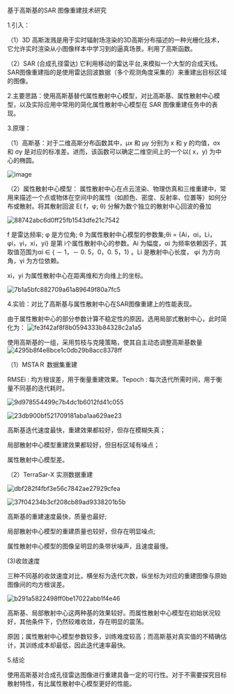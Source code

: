 
基于高斯基的SAR 图像重建技术研究

1.引入：

（1）3D 高斯泼溅是用于实时辐射场渲染的3D高斯分布描述的一种光栅化技术，它允许实时渲染从小图像样本中学习到的逼真场景。利用了高斯函数。

（2）SAR (合成孔径雷达) 它利用移动的雷达平台,来模拟一个大型的合成天线。SAR图像重建指的是使用雷达回波数据（多个观测角度采集的）来重建出目标区域的图像。

2.主要思路：使用高斯基替代属性散射中心模型，对比高斯基、属性散射中心模型，以及实际应用中常用的简化属性散射中心模型在 SAR 图像重建任务中的表现。

3.原理：

（1）高斯基：对于二维高斯分布函数其中，μx 和 μy 分别为 x 和 y 的均值，σx 和 σy 是对应的标准差。进而，该函数可以确定二维空间上的一个以( x，y) 为中心的椭圆。

![image](https://github.com/user-attachments/assets/40a372c4-bf61-4c61-a4c6-e81787a66fb1)

（2）属性散射中心模型：
属性散射中心在点云渲染、物理仿真和三维重建中，常用来描述一个点或物体在空间中的属性（如颜色、密度、反射率、位置等）如何分布或散射。将其散射回波 E( f，φ; θ) 分解为数个独立的散射中心回波的叠加

![88742abc6d0ff25fb1543dfe21c7542](https://github.com/user-attachments/assets/342eeeb8-a0b1-4652-a08b-cf6939e4ddb1)

f 是雷达频率; φ 是方位角; θ 为属性散射中心模型的参数集;θi =  {Ai，αi，Li，φi，γi，xi，yi} 是第 i个属性散射中心的参数。Ai 为幅度，αi 为频率依赖因子，其取值范围为αi ∈ { － 1，－ 0. 5，0，0. 5，1} 。Li 是散射中心长度，
φi 为方向角，γi 为方位依赖。

xi，yi 为属性散射中心在距离维和方向维上的坐标。

![7b1a5bfc882709a61a89649f80a7fc5](https://github.com/user-attachments/assets/697132cb-2a9e-45fd-8275-f133992c0e9e)


4.实验：对比了高斯基与属性散射中心在SAR图像重建上的性能表现。

由于属性散射中心的部分参数计算不稳定性的原因，选用局部式散射中心，此时简化为：
![fe3f42af8f8b0594333b84328c2a1a5](https://github.com/user-attachments/assets/7e187a7b-0f2c-4364-830b-531ed9f124fa)

使用高斯基的一组，采用剪枝与克隆策略，使其自主动态调整高斯基数量
![4295b8f4e8bce1c0db29b8acc8378ff](https://github.com/user-attachments/assets/b495cad9-8b9d-4aea-acc8-db203a980734)

（1）MSTAＲ 数据集重建

RMSEi : 均方根误差，用于衡量重建效果。Tepoch : 每次迭代所需时间，用于衡量不同基的迭代耗时。

![9d978554499c7b4dc1b6012fd41c055](https://github.com/user-attachments/assets/838fd0a3-3165-4a43-a849-94141c139da3)

![23db900bf521709181aba1aa629ae23](https://github.com/user-attachments/assets/1c189451-e759-4140-be7f-65bed6a4858c)

高斯基迭代速度最快，重建效果都较好，但存在模糊失真；

局部散射中心模型重建效果都较好，但目标区域有噪点；

属性散射中心模型差。

（2）TerraSar-X 实测数据重建

![dbf282f4fbf3e56c7842ae27929cfea](https://github.com/user-attachments/assets/942483be-4fe6-4d10-8ad2-b28907321f28)

![37f04234b3cf208cb89ad9338201b5b](https://github.com/user-attachments/assets/a0ab1f47-48d7-4e34-92a8-7449ef3fb040)

高斯基的重建速度最快，质量也最好; 

局部散射中心模型的重建质量也较好，但存在明显噪点; 

属性散射中心模型的图像呈明显的条带状噪声，且速度最慢。


(3)收敛速度

三种不同基的收敛速度对比，横坐标为迭代次数，纵坐标为对应的重建图像与原始图像间的均方根误差。

![b291a5822498ff0be17022abb1f4e46](https://github.com/user-attachments/assets/d00e6d4a-42d6-4894-83ca-46c2d14545ba)

高斯基、局部散射中心这两种基的效果较好。而属性散射中心模型在初始状况较好，其他条件下，仍然较难收敛，存在明显的震荡。

原因；属性散射中心模型参数较多，训练难度较高；而高斯基对真实值的不精确估计，其训练成本却最低，因此迭代速率最快。


5.结论

使用高斯基对合成孔径雷达图像进行重建具备一定的可行性。对于不需要探究目标散射特性，有比属性散射中心模型更好的性能。
